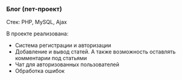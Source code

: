 ### Блог (пет-проект)
Стек: PHP, MySQL, Ajax

В проекте реализована:
- Система регистрации и авторизации
- Добавление и вывод статей. А также возможность оставлять комментарии под статьями
- Чат для авторизованных пользователей
- Обработка ошибок
